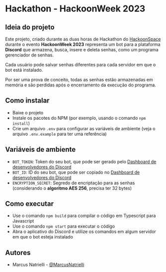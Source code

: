 # Hackathon - HackoonWeek 2023

## Ideia do projeto
Este projeto, criado durante as duas horas de Hackathon do [HackoonSpace](https://hackoonspace.com) durante o evento **HackoonWeek 2023** representa um bot para a plataforma **Discord** que armazena, busca, insere e deleta senhas, como um programa gerenciador de senhas.

Cada usuário pode salvar senhas diferentes para cada servidor em que o bot está instalado.

Por ser uma prova de conceito, todas as senhas estão armazenadas em memória e são perdidas após o encerramento da execução do programa.

## Como instalar
- Baixe o projeto
- Instale os pacotes do NPM (por exemplo, usando o comando `npm install`)
- Crie um arquivo `.env` para configurar as variáveis de ambiente (veja o arquivo `.env.example` para ter uma referência)

## Variáveis de ambiente
- `BOT_TOKEN`: Token do seu bot, que pode ser gerado pelo [Dashboard de desenvolvedores do Discord](https://discord.com/developers/applications)
- `BOT_ID`: ID do seu bot, que pode ser copiado no [Dashboard de desenvolvedores do Discord](https://discord.com/developers/applications)
- `ENCRYPTION_SECRET`:  Segredo de encriptação para as senhas (considerando o **algoritmo AES 256**, precisa ter 32 bytes)

## Como executar
- Use o comando `npm build` para compilar o código em Typescript para Javascript
- Use o comando `npm start` para executar o código
- Abra o aplicativo do Discord e utilize os comandos em algum servidor em que o bot esteja instalado

## Autores
- Marcus Natrielli - [@MarcusNatrielli](https://linktr.ee/marcusnatrielli)
